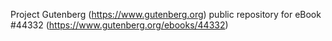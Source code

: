 Project Gutenberg (https://www.gutenberg.org) public repository for eBook #44332 (https://www.gutenberg.org/ebooks/44332)
